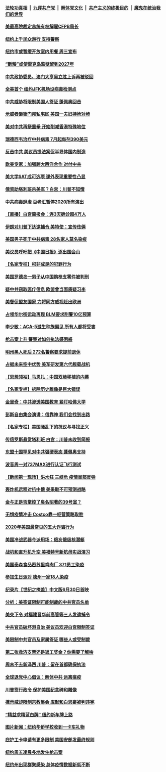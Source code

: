 ####  [法轮功真相](../../../../basic/blob/master/README.md?t=06302031) &nbsp;|&nbsp; [九评共产党](../../../../9ping.md/blob/master/README.md?t=06302031) &nbsp;|&nbsp; [解体党文化](../../../../jtdwh.md/blob/master/README.md?t=06302031)  &nbsp;|&nbsp; [共产主义的终极目的](../../../../gczydzjmd.md/blob/master/README.md?t=06302031) &nbsp;|&nbsp; [魔鬼在统治我们的世界](../../../../mgztzwmdsj.md/blob/master/README.md?t=06302031) 

#### [美最高院裁定总统有权解雇CFPB局长](../pages/nsc412/n12221214.md?t=06302031) 

#### [纽约上千民众游行 支持警察](../pages/nsc412/n12221038.md?t=06302031) 

#### [纽约市或暂缓开放室内用餐 周三宣布](../pages/nsc412/n12221029.md?t=06302031) 

#### [“断粮”或使雷克岛监狱留到2027年](../pages/nsc412/n12221023.md?t=06302031) 

#### [中共政协委员、澳门大亨吴立胜上诉再被驳回](../pages/nsc412/n12220621.md?t=06302031) 

#### [全美首个 纽约JFK机场设病毒检测点](../pages/nsc412/n12221026.md?t=06302031) 

#### [中共威胁将限制美国人签证 蓬佩奥回击](../pages/nsc412/n12220995.md?t=06302031) 

#### [示威者砸街门闯私宅区 美国一夫妇持枪对峙](../pages/nsc412/n12220702.md?t=06302031) 

#### [美对中共再祭重拳 开始削减香港特殊地位](../pages/nsc412/n12220482.md?t=06302031) 

#### [瑞德西韦治疗中共病毒 7月起每剂390美元](../pages/nsc412/n12220473.md?t=06302031) 

#### [反击中共  美议员提法案促半导体国内制造](../pages/nsc412/n12220479.md?t=06302031) 

#### [欧美专家：加强跨大西洋合作 对付中共](../pages/nsc412/n12220420.md?t=06302031) 

#### [美大学SAT成可选项 课外表现重要性凸显](../pages/nsc412/n12218516.md?t=06302031) 

#### [俄资助塔利班杀美军？白宫：川普不知情](../pages/nsc412/n12220309.md?t=06302031) 

#### [中共病毒肆虐 百老汇暂停2020所有演出](../pages/nsc412/n12220386.md?t=06302031) 

#### [【直播】白宫简报会：连3天确诊超4万人](../pages/nsc412/n12220209.md?t=06302031) 

#### [伊朗对川普下达逮捕令 美特使：宣传伎俩](../pages/nsc412/n12220063.md?t=06302031) 

#### [美国男子死于中共病毒 28名家人莫名染疫](../pages/nsc412/n12219853.md?t=06302031) 

#### [美议员呼吁把《中国日报》逐出国会山](../pages/nsc412/n12219500.md?t=06302031) 

#### [【名家专栏】积非成是的犯罪行为](../pages/nsc412/n12210310.md?t=06302031) 

#### [美国罗德岛一男子从中国购枪支零件被判刑](../pages/nsc412/n12218503.md?t=06302031) 

#### [疑中共窃取医疗信息 欧盟曾当面质疑习李](../pages/nsc412/n12219204.md?t=06302031) 

#### [美督促盟友国家 力将同方威视赶出欧洲](../pages/nsc412/n12217695.md?t=06302031) 

#### [占领华尔街运动再现 BLM要求削警10亿预算](../pages/nsc412/n12218559.md?t=06302031) 

#### [李少敏：ACA-5滋生种族偏见      所有人都将受害](../pages/nsc412/n12218783.md?t=06302031) 

#### [枪击案上升 警察对如何执法感困惑](../pages/nsc412/n12218514.md?t=06302031) 

#### [明州黑人死后 272名警察要求提前退休](../pages/nsc412/n12218512.md?t=06302031) 

#### [占据未来空中优势 美军研发第六代舰载战机](../pages/nsc412/n12218407.md?t=06302031) 

#### [【思想领袖】马恩扎：中国双肺移植的内幕](../pages/nsc412/n12047397.md?t=06302031) 

#### [【名家专栏】拆除历史雕像是巨大错误](../pages/nsc412/n12216707.md?t=06302031) 

#### [金里奇：中共渗透美国教育 紧盯哈佛大学](../pages/nsc412/n12217783.md?t=06302031) 

#### [彭斯自由集会演讲：信靠神 我们会找到出路](../pages/nsc412/n12217902.md?t=06302031) 

#### [【名家专栏】美国骚乱下的抗议与寻找正义](../pages/nsc412/n12216737.md?t=06302031) 

#### [传俄罗斯悬赏塔利班 白宫：川普未收到简报](../pages/nsc412/n12217600.md?t=06302031) 

#### [东盟十国罕见对中共强硬表态 蓬佩奥支持](../pages/nsc412/n12217571.md?t=06302031) 

#### [波音周一对737MAX进行认证飞行测试](../pages/nsc412/n12217519.md?t=06302031) 

#### [【新闻第一现场】洪水狂 三峡危 疫情局部反弹](../pages/nsc412/n12217350.md?t=06302031) 

#### [轰炸机远程对抗中俄 美采取不可预测战略](../pages/nsc412/n12205278.md?t=06302031) 

#### [金与正是否掌控了臭名昭著的39号室？](../pages/nsc412/n12217251.md?t=06302031) 

#### [无惧疫情冲击 Costco靠一经营策略取胜](../pages/nsc412/n12208222.md?t=06302031) 

#### [2020年美国最常见的五大诈骗行为](../pages/nsc412/n12216881.md?t=06302031) 

#### [美国冷战武器今派用场：俄亥俄级核潜艇](../pages/nsc412/n12216507.md?t=06302031) 

#### [战机和直升机升空 美福特号新航母实战演习](../pages/nsc412/n12216326.md?t=06302031) 

#### [美国泰森食品密苏里鸡肉厂 371员工染疫](../pages/nsc412/n12216590.md?t=06302031) 

#### [参加生日派对 德州一家18人染疫](../pages/nsc412/n12216533.md?t=06302031) 

#### [纪录片【世纪之掩盖】中文版6月30日首映](../pages/nsc412/n12216557.md?t=06302031) 

#### [分析：美签证限制可能制裁的中共官员名单](../pages/nsc412/n12216563.md?t=06302031) 

#### [美突下令 对福建晋华前高管等三人发逮捕令](../pages/nsc412/n12216296.md?t=06302031) 

#### [中共官员破坏港自治 美议员欢迎白宫限制签证](../pages/nsc412/n12216313.md?t=06302031) 

#### [美限制中共官员及家属签证 哪些人或受制裁](../pages/nsc412/n12216208.md?t=06302031) 

#### [第二张救济支票还是返工奖金？你需要了解啥](../pages/nsc412/n12216185.md?t=06302031) 

#### [周末不去新泽西 川普：留在首都确保执法](../pages/nsc412/n12216075.md?t=06302031) 

#### [全球退党中心倡议：解体中共 远离瘟疫](../pages/nsc412/n12214964.md?t=06302031) 

#### [川普签行政令 保护美国纪念碑和雕像](../pages/nsc412/n12216036.md?t=06302031) 

#### [撑示威却限制宗教集会 库默和白思豪被判违宪](../pages/nsc412/n12215498.md?t=06302031) 

#### [“精益求精蓝白牌”  纽约新车牌上路](../pages/nsc412/n12215514.md?t=06302031) 

#### [图片新闻：纽约华侨学校收到一卡车礼物](../pages/nsc412/n12215479.md?t=06302031) 

#### [庇护工卡申请有更多限制 美国安部发最终规则](../pages/nsc412/n12215484.md?t=06302031) 

#### [纽约周五凌晨多地发生枪击案](../pages/nsc412/n12215489.md?t=06302031) 

#### [纽约州出现群聚感染  总体疫情数据新低不断](../pages/nsc412/n12215492.md?t=06302031) 

